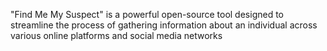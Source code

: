 "Find Me My Suspect" is a powerful open-source tool designed to streamline the process of gathering information about an individual across various online platforms and social media networks
